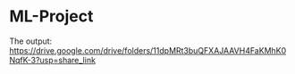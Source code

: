 # ML-Project
The output:
https://drive.google.com/drive/folders/11dpMRt3buQFXAJAAVH4FaKMhK0NqfK-3?usp=share_link
